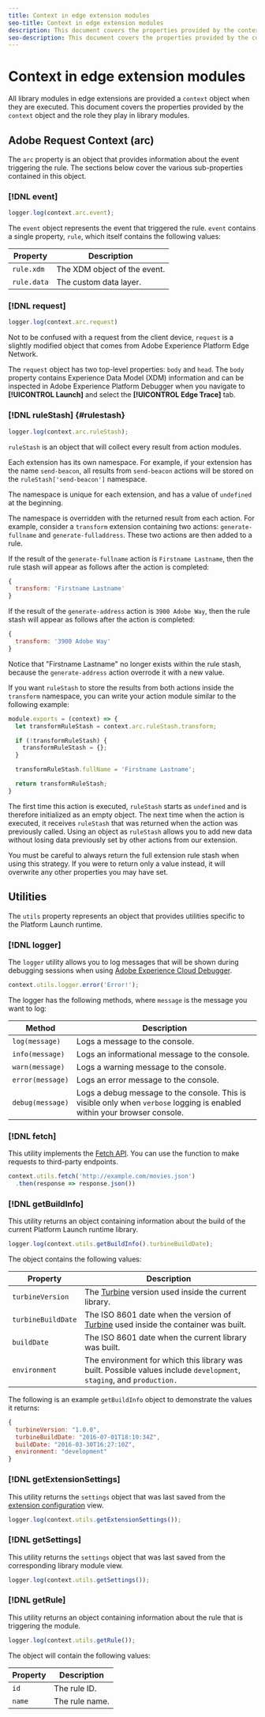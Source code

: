 ```yaml
---
title: Context in edge extension modules
seo-title: Context in edge extension modules
description: This document covers the properties provided by the context object and the role they play in library modules.
seo-description: This document covers the properties provided by the context object and the role they play in library modules.
---
```


# Context in edge extension modules

All library modules in edge extensions are provided a `context` object when they are executed. This document covers the properties provided by the `context` object and the role they play in library modules.

## Adobe Request Context (arc)

The `arc` property is an object that provides information about the event triggering the rule. The sections below cover the various sub-properties contained in this object.

### [!DNL event]

```js
logger.log(context.arc.event);
```

The `event` object represents the event that triggered the rule. `event` contains a single property, `rule`, which itself contains the following values:

| Property | Description |
| --- | --- |
| `rule.xdm` | The XDM object of the event. |
| `rule.data` | The custom data layer. |

### [!DNL request]

```js
logger.log(context.arc.request)
```

Not to be confused with a request from the client device, `request` is a slightly modified object that comes from Adobe Experience Platform Edge Network.

The `request` object has two top-level properties: `body` and `head`. The `body` property contains Experience Data Model (XDM) information and can be inspected in Adobe Experience Platform Debugger when you navigate to **[!UICONTROL Launch]** and select the **[!UICONTROL Edge Trace]** tab.

### [!DNL ruleStash] {#rulestash}

```js
logger.log(context.arc.ruleStash);
```

`ruleStash` is an object that will collect every result from action modules.

Each extension has its own namespace. For example, if your extension has the name `send-beacon`, all results from `send-beacon` actions will be stored on the `ruleStash['send-beacon']` namespace.

The namespace is unique for each extension, and has a value of `undefined` at the beginning.

The namespace is overridden with the returned result from each action. For example, consider a `transform` extension containing two actions: `generate-fullname` and `generate-fulladdress`. These two actions are then added to a rule.

If the result of the `generate-fullname` action is `Firstname Lastname`, then the rule stash will appear as follows after the action is completed:

```js
{
  transform: 'Firstname Lastname'
}
```

If the result of the `generate-address` action is `3900 Adobe Way`, then the rule stash will appear as follows after the action is completed:

```js
{
  transform: '3900 Adobe Way'
}
```

Notice that "Firstname Lastname" no longer exists within the rule stash, because the `generate-address` action overrode it with a new value.

If you want `ruleStash` to store the results from both actions inside the `transform` namespace, you can write your action module similar to the following example:

```js
module.exports = (context) => {
  let transformRuleStash = context.arc.ruleStash.transform;

  if (!transformRuleStash) {
    transformRuleStash = {};
  }

  transformRuleStash.fullName = 'Firstname Lastname';

  return transformRuleStash;
}
```

The first time this action is executed, `ruleStash` starts as `undefined` and is therefore initialized as an empty object. The next time when the action is executed, it receives `ruleStash` that was returned when the action was previously called. Using an object as `ruleStash` allows you to add new data without losing data previously set by other actions from our extension.

You must be careful to always return the full extension rule stash when using this strategy. If you were to return only a value instead, it will overwrite any other properties you may have set.

## Utilities

The `utils` property represents an object that provides utilities specific to the Platform Launch runtime.

### [!DNL logger]

The `logger` utility allows you to log messages that will be shown during debugging sessions when using [Adobe Experience Cloud Debugger](https://chrome.google.com/webstore/detail/adobe-experience-cloud-de/ocdmogmohccmeicdhlhhgepeaijenapj?src=propaganda).

```js
context.utils.logger.error('Error!');
```

The logger has the following methods, where `message` is the message you want to log:

| Method | Description |
| --- | --- |
| `log(message)` | Logs a message to the console. |
| `info(message)` | Logs an informational message to the console. |
| `warn(message)` | Logs a warning message to the console. |
| `error(message)` | Logs an error message to the console. |
| `debug(message)` | Logs a debug message to the console. This is visible only when `verbose` logging is enabled within your browser console. |

### [!DNL fetch]

This utility implements the [Fetch API](https://developer.mozilla.org/en-US/docs/Web/API/Fetch_API). You can use the function to make requests to third-party endpoints.

```js
context.utils.fetch('http://example.com/movies.json')
  .then(response => response.json())
```

### [!DNL getBuildInfo]

This utility returns an object containing information about the build of the current Platform Launch runtime library. 

```js
logger.log(context.utils.getBuildInfo().turbineBuildDate);
```

The object contains the following values:

| Property | Description |
| --- | --- |
| `turbineVersion` | The [Turbine](https://www.npmjs.com/package/@adobe/reactor-turbine-edge) version used inside the current library. |
| `turbineBuildDate` | The ISO 8601 date when the version of [Turbine](https://www.npmjs.com/package/@adobe/reactor-turbine-edge) used inside the container was built. |
| `buildDate` | The ISO 8601 date when the current library was built. |
| `environment` | The environment for which this library was built. Possible values include `development`, `staging`, and `production.` |

The following is an example `getBuildInfo` object to demonstrate the values it returns:

```js
{
  turbineVersion: "1.0.0",
  turbineBuildDate: "2016-07-01T18:10:34Z",
  buildDate: "2016-03-30T16:27:10Z",
  environment: "development"
}
```

### [!DNL getExtensionSettings]

This utility returns the `settings` object that was last saved from the [extension configuration](../../configuration.md) view.

```js
logger.log(context.utils.getExtensionSettings());
```

### [!DNL getSettings]

This utility returns the `settings` object that was last saved from the corresponding library module view.

```js
logger.log(context.utils.getSettings());
```

### [!DNL getRule]

This utility returns an object containing information about the rule that is triggering the module.

```js
logger.log(context.utils.getRule());
```

The object will contain the following values:

| Property | Description |
| --- | --- |
| `id` | The rule ID. |
| `name` | The rule name. |